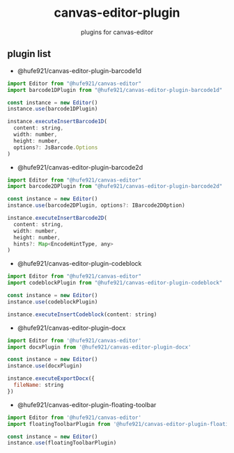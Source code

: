 <h1 align="center">canvas-editor-plugin</h1>

<p align="center">plugins for canvas-editor</p>

## plugin list

- @hufe921/canvas-editor-plugin-barcode1d

```javascript
import Editor from "@hufe921/canvas-editor"
import barcode1DPlugin from "@hufe921/canvas-editor-plugin-barcode1d"

const instance = new Editor()
instance.use(barcode1DPlugin)

instance.executeInsertBarcode1D(
  content: string,
  width: number,
  height: number,
  options?: JsBarcode.Options
)
```

- @hufe921/canvas-editor-plugin-barcode2d

```javascript
import Editor from "@hufe921/canvas-editor"
import barcode2DPlugin from "@hufe921/canvas-editor-plugin-barcode2d"

const instance = new Editor()
instance.use(barcode2DPlugin, options?: IBarcode2DOption)

instance.executeInsertBarcode2D(
  content: string,
  width: number,
  height: number,
  hints?: Map<EncodeHintType, any>
)
```

- @hufe921/canvas-editor-plugin-codeblock

```javascript
import Editor from "@hufe921/canvas-editor"
import codeblockPlugin from "@hufe921/canvas-editor-plugin-codeblock"

const instance = new Editor()
instance.use(codeblockPlugin)

instance.executeInsertCodeblock(content: string)
```

- @hufe921/canvas-editor-plugin-docx

```javascript
import Editor from '@hufe921/canvas-editor'
import docxPlugin from '@hufe921/canvas-editor-plugin-docx'

const instance = new Editor()
instance.use(docxPlugin)

instance.executeExportDocx({
  fileName: string
})
```

- @hufe921/canvas-editor-plugin-floating-toolbar

```javascript
import Editor from '@hufe921/canvas-editor'
import floatingToolbarPlugin from '@hufe921/canvas-editor-plugin-floating-toolbar'

const instance = new Editor()
instance.use(floatingToolbarPlugin)
```
